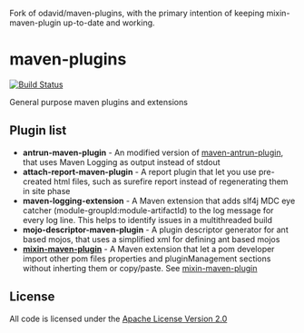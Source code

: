 Fork of odavid/maven-plugins, with the primary intention of keeping mixin-maven-plugin up-to-date and working.

# maven-plugins

[![Build Status](https://travis-ci.org/odavid/maven-plugins.png?branch=master)](https://travis-ci.org/odavid/maven-plugins)

General purpose maven plugins and extensions

## Plugin list

- **antrun-maven-plugin** - An modified version of [maven-antrun-plugin](http://maven.apache.org/plugins/maven-antrun-plugin/), that uses Maven Logging as output instead of stdout
- **attach-report-maven-plugin** - A report plugin that let you use pre-created html files, such as surefire report instead of regenerating them in site phase
- **maven-logging-extension** - A Maven extension that adds slf4j MDC eye catcher (module-groupId:module-artifactId) to the log message for every log line. This helps to identify issues in a multithreaded build 
- **mojo-descriptor-maven-plugin** - A plugin descriptor generator for ant based mojos, that uses a simplified xml for defining ant based mojos
- **[mixin-maven-plugin](../../blob/master/mixin-maven-plugin/README.md)** - A Maven extension that let a pom developer import other pom files properties and pluginManagement sections without inherting them or copy/paste. See [mixin-maven-plugin](../../blob/master/mixin-maven-plugin/README.md)

## License
All code is licensed under the [Apache License Version 2.0](http://www.apache.org/licenses/LICENSE-2.0.html)

